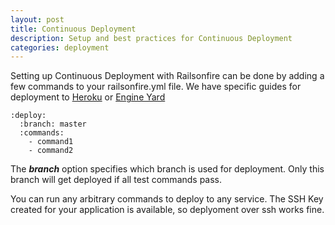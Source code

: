 ```yaml
---
layout: post
title: Continuous Deployment
description: Setup and best practices for Continuous Deployment
categories: deployment
---
```

Setting up Continuous Deployment with Railsonfire can be done by adding a few commands to your railsonfire.yml file. We have specific guides for deployment to [Heroku](Heroku-Deployment.html) or [Engine Yard](Engineyard-Deployment.html)

    :deploy:
      :branch: master
      :commands:
        - command1
        - command2

The ***branch*** option specifies which branch is used for deployment. Only this branch will get deployed if all test commands pass.

You can run any arbitrary commands to deploy to any service. The SSH Key created for your application is available, so deplyoment over ssh works fine.